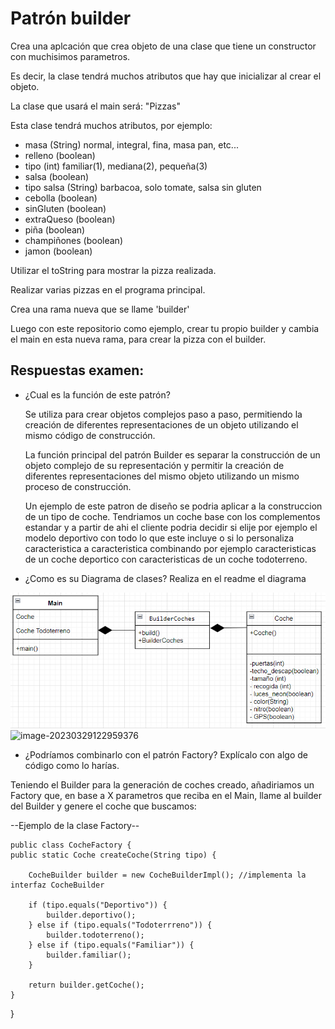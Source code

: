 # Patrón builder

Crea una aplcación que crea objeto de una clase que tiene un constructor con muchisimos parametros.

Es decir, la clase tendrá muchos atributos que hay que inicializar al crear el objeto.

La clase que usará el main será: "Pizzas"

Esta clase tendrá muchos atributos, por ejemplo:

- masa (String) normal, integral, fina, masa pan, etc...
- relleno (boolean)
- tipo (int) familiar(1), mediana(2), pequeña(3)
- salsa (boolean)
- tipo salsa (String) barbacoa, solo tomate, salsa sin gluten
- cebolla (boolean)
- sinGluten (boolean)
- extraQueso (boolean)
- piña (boolean)
- champiñones (boolean)
- jamon (boolean)

Utilizar el toString para mostrar la pizza realizada.

Realizar varias pizzas en el programa principal.

Crea una rama nueva que se llame 'builder'

Luego con este repositorio como ejemplo, crear tu propio builder y cambia el main en esta nueva rama, para crear la pizza con el builder.

## Respuestas examen:

- ¿Cual es la función de este patrón?

  Se utiliza para crear objetos complejos paso a paso, permitiendo la creación de diferentes representaciones de un objeto utilizando el mismo código de construcción.

  La función principal del patrón Builder es separar la construcción de un objeto complejo de su representación y permitir la creación de diferentes representaciones del mismo objeto utilizando un mismo proceso de construcción.
  
  Un ejemplo de este patron de diseño se podria aplicar a la construccion de un tipo de coche. Tendriamos un coche base con los complementos estandar y a partir de ahi el cliente podria decidir si elije por ejemplo el modelo deportivo con todo lo que este incluye o si lo personaliza caracteristica a caracteristica combinando por ejemplo caracteristicas de un coche deportico con caracteristicas de un coche todoterreno.

- ¿Como es su Diagrama de clases? Realiza en el readme el diagrama

![img.png](img.png)![image-20230329122959376](C:\Users\Bule\AppData\Roaming\Typora\typora-user-images\image-20230329122959376.png)

- ¿Podríamos combinarlo con el patrón Factory? Explícalo con algo de código como lo harías.

Teniendo el Builder para la generación de coches creado, añadiriamos un Factory que, en base a X parametros que reciba en el Main, llame al builder del Builder y genere el coche que buscamos:

--Ejemplo de la clase Factory--

    public class CocheFactory {
    public static Coche createCoche(String tipo) {

        CocheBuilder builder = new CocheBuilderImpl(); //implementa la interfaz CocheBuilder

        if (tipo.equals("Deportivo")) {
            builder.deportivo();
        } else if (tipo.equals("Todoterrreno")) {
            builder.todoterreno();
        } else if (tipo.equals("Familiar")) {
            builder.familiar();
        }

        return builder.getCoche();
    }
}